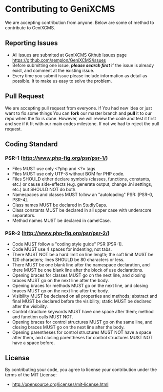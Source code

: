 # Contributing to GeniXCMS

We are accepting contribution from anyone. Below are some of method to contribute to GeniXCMS.


## Reporting Issues

- All issues are submited at GeniXCMS Github Issues page https://github.com/semplon/GeniXCMS/issues
- Before submitting one issue, ***please search first*** if the issue is already exist, and comment at the existing issue.
- Every time you submit issue please include information as detail as possible. It to make us easy to solve the problem.


## Pull Request

We are accepting pull request from everyone. If You had new Idea or just want to fix some things You can **fork** our master branch and **pull** it to our repo when the fix is done.
However, we will review the code and test it first and see if it fit with our main codes milestone. If not we had to reject the pull request. 


## Coding Standard


### PSR-1 (http://www.php-fig.org/psr/psr-1/)

- Files MUST use only <?php and <?= tags.
- Files MUST use only UTF-8 without BOM for PHP code.
- Files SHOULD either declare symbols (classes, functions, constants, etc.) or cause side-effects (e.g. generate output, change .ini settings, etc.) but SHOULD NOT do both.
- Namespaces and classes MUST follow an "autoloading" PSR: [PSR-0, PSR-4].
- Class names MUST be declared in StudlyCaps.
- Class constants MUST be declared in all upper case with underscore separators.
- Method names MUST be declared in camelCase.


### PSR-2 (http://www.php-fig.org/psr/psr-2/)

- Code MUST follow a "coding style guide" PSR [PSR-1].
- Code MUST use 4 spaces for indenting, not tabs.
- There MUST NOT be a hard limit on line length; the soft limit MUST be 120 characters; lines SHOULD be 80 characters or less.
- There MUST be one blank line after the namespace declaration, and there MUST be one blank line after the block of use declarations.
- Opening braces for classes MUST go on the next line, and closing braces MUST go on the next line after the body.
- Opening braces for methods MUST go on the next line, and closing braces MUST go on the next line after the body.
- Visibility MUST be declared on all properties and methods; abstract and final MUST be declared before the visibility; static MUST be declared after the visibility.
- Control structure keywords MUST have one space after them; method and function calls MUST NOT.
- Opening braces for control structures MUST go on the same line, and closing braces MUST go on the next line after the body.
- Opening parentheses for control structures MUST NOT have a space after them, and closing parentheses for control structures MUST NOT have a space before.


## License

By contributing your code, you agree to license your contribution under the terms of the MIT License:
- http://opensource.org/licenses/mit-license.html
